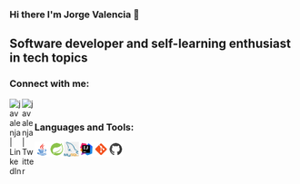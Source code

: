 ### Hi there I'm Jorge Valencia 👋
## Software developer and self-learning enthusiast in tech topics

### Connect with me:

[<img align="left" alt="javalenja | LinkedIn" width="22px" src="https://cdn.jsdelivr.net/npm/simple-icons@v3/icons/linkedin.svg" />][linkedin]
[<img align="left" alt="javalenja | Twitter" width="22px" src="https://cdn.jsdelivr.net/npm/simple-icons@v3/icons/twitter.svg" />][twitter]

<br />

### Languages and Tools:

<img align="left" alt="Java" width="26px" src="https://github.com/javalenjara/javalenjara/blob/master/icons/lang/java.svg" />
<img align="left" alt="SpringFramework" width="26px" src="https://github.com/javalenjara/javalenjara/blob/master/icons/lang/spring-logo.svg" />
<img align="left" alt="MySQL" width="26px" src="https://github.com/javalenjara/javalenjara/blob/master/icons/dbms/mysql.svg" />
<img align="left" alt="IntelliJ" width="26px" src="https://github.com/javalenjara/javalenjara/blob/master/icons/ide/intellij-idea.svg" />
<img align="left" alt="Git" width="26px" src="https://github.com/javalenjara/javalenjara/blob/master/icons/lang/git.svg" />
<img align="left" alt="GitHub" width="26px" src="https://github.com/javalenjara/javalenjara/blob/master/icons/lang/github.svg" />

<br />
<br />

<!-- links references -->
[twitter]: https://twitter.com/javalenja
[linkedin]: https://www.linkedin.com/in/javalenja/
